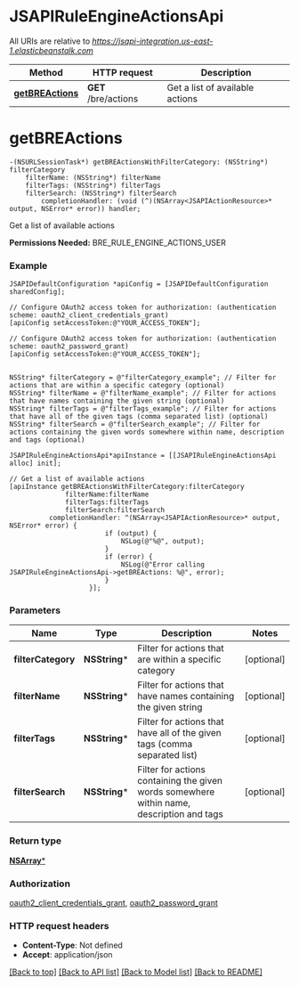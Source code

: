# JSAPIRuleEngineActionsApi

All URIs are relative to *https://jsapi-integration.us-east-1.elasticbeanstalk.com*

Method | HTTP request | Description
------------- | ------------- | -------------
[**getBREActions**](JSAPIRuleEngineActionsApi.md#getbreactions) | **GET** /bre/actions | Get a list of available actions


# **getBREActions**
```objc
-(NSURLSessionTask*) getBREActionsWithFilterCategory: (NSString*) filterCategory
    filterName: (NSString*) filterName
    filterTags: (NSString*) filterTags
    filterSearch: (NSString*) filterSearch
        completionHandler: (void (^)(NSArray<JSAPIActionResource>* output, NSError* error)) handler;
```

Get a list of available actions

<b>Permissions Needed:</b> BRE_RULE_ENGINE_ACTIONS_USER

### Example 
```objc
JSAPIDefaultConfiguration *apiConfig = [JSAPIDefaultConfiguration sharedConfig];

// Configure OAuth2 access token for authorization: (authentication scheme: oauth2_client_credentials_grant)
[apiConfig setAccessToken:@"YOUR_ACCESS_TOKEN"];

// Configure OAuth2 access token for authorization: (authentication scheme: oauth2_password_grant)
[apiConfig setAccessToken:@"YOUR_ACCESS_TOKEN"];


NSString* filterCategory = @"filterCategory_example"; // Filter for actions that are within a specific category (optional)
NSString* filterName = @"filterName_example"; // Filter for actions that have names containing the given string (optional)
NSString* filterTags = @"filterTags_example"; // Filter for actions that have all of the given tags (comma separated list) (optional)
NSString* filterSearch = @"filterSearch_example"; // Filter for actions containing the given words somewhere within name, description and tags (optional)

JSAPIRuleEngineActionsApi*apiInstance = [[JSAPIRuleEngineActionsApi alloc] init];

// Get a list of available actions
[apiInstance getBREActionsWithFilterCategory:filterCategory
              filterName:filterName
              filterTags:filterTags
              filterSearch:filterSearch
          completionHandler: ^(NSArray<JSAPIActionResource>* output, NSError* error) {
                        if (output) {
                            NSLog(@"%@", output);
                        }
                        if (error) {
                            NSLog(@"Error calling JSAPIRuleEngineActionsApi->getBREActions: %@", error);
                        }
                    }];
```

### Parameters

Name | Type | Description  | Notes
------------- | ------------- | ------------- | -------------
 **filterCategory** | **NSString***| Filter for actions that are within a specific category | [optional] 
 **filterName** | **NSString***| Filter for actions that have names containing the given string | [optional] 
 **filterTags** | **NSString***| Filter for actions that have all of the given tags (comma separated list) | [optional] 
 **filterSearch** | **NSString***| Filter for actions containing the given words somewhere within name, description and tags | [optional] 

### Return type

[**NSArray<JSAPIActionResource>***](JSAPIActionResource.md)

### Authorization

[oauth2_client_credentials_grant](../README.md#oauth2_client_credentials_grant), [oauth2_password_grant](../README.md#oauth2_password_grant)

### HTTP request headers

 - **Content-Type**: Not defined
 - **Accept**: application/json

[[Back to top]](#) [[Back to API list]](../README.md#documentation-for-api-endpoints) [[Back to Model list]](../README.md#documentation-for-models) [[Back to README]](../README.md)

